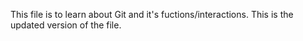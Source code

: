 This file is to learn about Git and it's fuctions/interactions. This is the updated version of the file.
